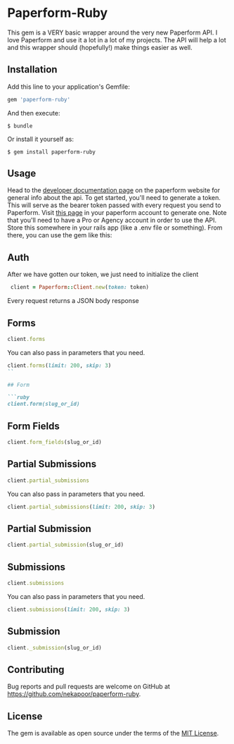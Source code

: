 # Paperform-Ruby

This gem is a VERY basic wrapper around the very new Paperform API. I love Paperform and use it a lot in a lot of my projects. The API will help a lot and this wrapper should (hopefully!) make things easier as well.

## Installation

Add this line to your application's Gemfile:

```ruby
gem 'paperform-ruby'
```

And then execute:

    $ bundle

Or install it yourself as:

    $ gem install paperform-ruby

## Usage

Head to the [developer documentation page](https://paperform.co/developer/api-v1-documentation/) on the paperform website for general info about the api. To get started, you'll need to generate a token. This will serve as the bearer token passed with every request you send to Paperform. Visit [this page](https://paperform.co/account/developer) in your paperform account to generate one. Note that you'll need to have a Pro or Agency account in order to use the API. Store this somewhere in your rails app (like a .env file or something). From there, you can use the gem like this:


## Auth

After we have gotten our token, we just need to initialize the client

```ruby
 client = Paperform::Client.new(token: token)
```

Every request returns a JSON body response

## Forms
```ruby
client.forms
```

You can also pass in parameters that you need.

```ruby
client.forms(limit: 200, skip: 3)
``

## Form

```ruby
client.form(slug_or_id)
```

## Form Fields

```ruby
client.form_fields(slug_or_id)
```

## Partial Submissions

```ruby
client.partial_submissions
```
You can also pass in parameters that you need.

```ruby
client.partial_submissions(limit: 200, skip: 3)
```

## Partial Submission

```ruby
client.partial_submission(slug_or_id)
```


## Submissions

```ruby
client.submissions
```
You can also pass in parameters that you need.

```ruby
client.submissions(limit: 200, skip: 3)
```

## Submission

```ruby
client._submission(slug_or_id)
```


## Contributing

Bug reports and pull requests are welcome on GitHub at https://github.com/nekapoor/paperform-ruby.


## License

The gem is available as open source under the terms of the [MIT License](https://opensource.org/licenses/MIT).
